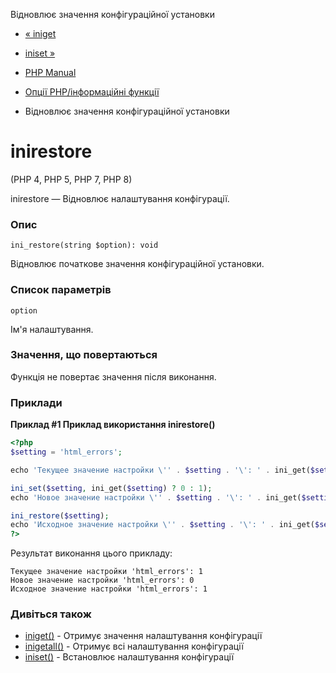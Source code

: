 Відновлює значення конфігураційної установки

-   [« iniget](function.ini-get.html)
    
-   [iniset »](function.ini-set.html)
    
-   [PHP Manual](index.html)
    
-   [Опції PHP/інформаційні функції](ref.info.html)
    
-   Відновлює значення конфігураційної установки
    

# inirestore

(PHP 4, PHP 5, PHP 7, PHP 8)

inirestore — Відновлює налаштування конфігурації.

### Опис

```methodsynopsis
ini_restore(string $option): void
```

Відновлює початкове значення конфігураційної установки.

### Список параметрів

`option`

Ім'я налаштування.

### Значення, що повертаються

Функція не повертає значення після виконання.

### Приклади

**Приклад #1 Приклад використання **inirestore()****

```php
<?php
$setting = 'html_errors';

echo 'Текущее значение настройки \'' . $setting . '\': ' . ini_get($setting), PHP_EOL;

ini_set($setting, ini_get($setting) ? 0 : 1);
echo 'Новое значение настройки \'' . $setting . '\': ' . ini_get($setting), PHP_EOL;

ini_restore($setting);
echo 'Исходное значение настройки \'' . $setting . '\': ' . ini_get($setting), PHP_EOL;
?>
```

Результат виконання цього прикладу:

```
Текущее значение настройки 'html_errors': 1
Новое значение настройки 'html_errors': 0
Исходное значение настройки 'html_errors': 1
```

### Дивіться також

-   [iniget()](function.ini-get.html) - Отримує значення налаштування конфігурації
-   [inigetall()](function.ini-get-all.html) - Отримує всі налаштування конфігурації
-   [iniset()](function.ini-set.html) - Встановлює налаштування конфігурації